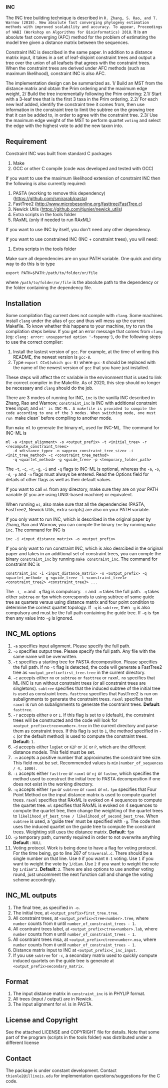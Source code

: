 ### INC

The INC tree building technique is described in `R. Zhang, S. Rao, and T. Warnow (2018). New absolute fast converging phylogeny estimation methods with improved scalability and accuracy. To appear, Proceedings of WABI (Workshop on Algorithms for Bioinformatics) 2018`. It is an absolute fast converging (AFC) method for the problem of estimating the model tree given a distance matrix between the sequences. 

Constraint INC is described in the same paper. In addition to a distance matrix input, it takes in a set of leaf-disjoint constraint trees and output a tree over the union of all leafsets that agrees with the constraint trees. When the constraint trees are derived under AFC methods (such as maximum likelihood), constraint INC is also AFC. 

The implementation design can be summarized as. 1/ Build an MST from the distance matrix and obtain the Prim ordering and the maximum edge weight, 2/ Build the tree incrementally following the Prim ordering: 2.1/ Start with a 3-leaf tree that is the first 3 taxa in the Prim ordering. 2.2/ For each new leaf added, identify the constraint tree it comes from, then use information in the constraint tree to limit the subtree on the growing tree that it can be added to, in order to agree with the constraint tree. 2.3/ Use the maximum edge weight of the MST to perform quartet `voting` and select the edge with the highest vote to add the new taxon into.  

## Requirement
Constraint INC was built from standard C packages 
1. Make
2. GCC or other C compile (code was developed and tested with GCC) 

If you want to use the maximum likelihood extension of constraint INC then the following is also currently required:
1. PASTA (working to remove this dependency) (https://github.com/smirarab/pasta) 
2. FastTree2 (http://www.microbesonline.org/fasttree/FastTree.c)
3. Newick Utils (https://github.com/tjunier/newick_utils)
4. Extra scripts in the tools folder
5. RAxML (only if needed to run RAxML)

If you want to use INC by itself, you don't need any other dependency. 

If you want to use constrained INC (INC + constraint trees), you will need:
1. Extra scripts in the tools folder

Make sure all dependencies are on your PATH variable. One quick and dirty way to do this is to type
```
export PATH=$PATH:/path/to/folder/or/file
```
where `/path/to/folder/or/file` is the absolute path to the dependency or the folder containing the dependency file. 

## Installation
Some compilation flag current does not compile with `clang`. Some machines install `clang` under the alias of `gcc` and thus will mess up the current Makefile. To know whether this happens to your machine, try to run the compilation steps below. If you get an error message that comes from `clang` (eg: `clang: error: unsupported option '-fopenmp'`),  do the following steps to use the correct compiler:
1. Install the lastest version of `gcc`. For example, at the time of writing this README, the newest version is `gcc-8`.  
2. Type `export CC=$(which gcc-8)` where `gcc-8` should be replaced with the name of the newest version of `gcc` that you have just installed. 

These steps will affect the `CC` variable in the environment that is used to link the correct compiler in the Makefile. As of 2020, this step should no longer be necessary and `clang` should do the job. 

There are 3 modes of running for INC, `inc` is the vanilla INC described in
Zhang, Rao and Warnow; `constraint_inc` is INC with additional constraint trees
input; and `ml' is INC-ML. A makefile is provided to compile the code according
to one of the 3 modes. When switching mode, one must run `make clean` before
compiling to another mode. 

Run `make ml` to generate the binary `ml`, used for INC-ML. The command for INC-ML is 
```
ml -a <input_alignment> -o <output_prefix> -t <initial_tree> -r <recompute_constraint_trees> 
   -d <distance_type> -n <approx_constraint_tree_size> -i <init_tree_method> -c <constraint_tree_method> 
   -q <quartet_method> -g <guide_tree> -p <temporary_folder_path>
```
The `-t`, `-c`, `-r`, `-g`, `-i` and `-q` flags to INC-ML is optional, whereas the `-a`, `-o`, `-d`, `-p` and `-n` flags must always be entered. Read the Options field for details of other flags as well as their default values. 

If you want to call `ml` from any directory, make sure they are on your PATH variable (if you are using UNIX-based machine) or equivalent. 

When running `ml`, also make sure that all the dependencies (PASTA, FastTree2, Newick Utils, extra scripts) are also on your PATH variable. 

If you only want to run INC, which is described in the original paper by Zhang, Rao and Warnow, you can compile the binary `inc` by running `make inc`. The command for INC is 
```
inc -i <input_distance_matrix> -o <output_prefix>
```

If you only want to run constraint INC, which is also desrcibed in the original paper and takes in an additional set of constraint trees, you can comple the binary `constraint_inc` by running `make constraint_inc`. The command for constraint INC is
```
constraint_inc -i <input_distance_matrix> -o <output_prefix> -q <quartet_method> -g <guide_tree> -t <constraint_tree1> <constraint_tree2> <constraint_tree3> ... 
```
The `-i`, `-o` and `-q` flag is compulsory. `-i` and `-o` takes the full path. `-q` takes either `subtree` or `fpm` which corresponds to using subtree of some guide tree as quartets versus using distance matrix and four point condition to determine the correct quartet topology. If `-q` is `subtree`, then `-g` is also compulsory and must be the full path containing the guide tree. If `-q` is `fpm` then any value into `-g` is ignored.

## INC_ML options
1. `-a` specifies input alignment. Please specify the full path.
2. `-o` specifies output tree. Please specify the full path. Any file with the same name will be overwritten.
3. `-t` specifies a starting tree for PASTA decomposition. Please specifies the full path. If no `-t` flag is detected, the code will generate a FastTree2 tree as `<output_prefix>first_tree.tree` in the current directory.
4. `-c` accepts either `no` or `subtree` or `fasttree` or `raxml`. `no` specifies that ML-INC is run without constraint trees (or all constraint trees are singletons). `subtree` specifies that the induced subtree of the initial tree is used as constraint trees. `fasttree` specifies that FastTree2 is run on subalignments to generate the constraint trees. `raxml` specifies that `raxml` is run on subalignments to generate the cosntraint trees. __Default__: `fasttree`.
5. `-r` accepts either `0` or `1`. If this flag is set to `0` (default), the constraint trees will be constructed and the code will look for `<output_prefix>ctree<number>.tree` in the current directory and parse them as constraint trees. If this flag is set to `1`, the method specified in `-c` (or the default method) is used to compute the constraint trees. __Default__: `1`. 
6. `-d` accepts either `logDet` or `K2P` or `JC` or `P`, which are the different distance models. This field must be set.
7. `-n` accepts a positive number that approximates the constraint tree size. This field must be set. Recommended values is `min(number_of_sequences / 4, 1000)`. 
8. `-i` accepts either `fasttree` or `raxml` or `nj` or `fastme`, which specifies the method used to construct the initial tree to PASTA decomposition if one does not exist in the working directory.
9. `-q` accepts either `fpm` or `subtree` or `raxml` or `ml`. `fpm` specifies that Four Point Method on the input distance matrix is used to compute quartet trees. `raxml` specifies that RAxML is evoked on 4 sequences to compute the quartet tree. `ml` specifies that RAxML is evoked on 4 sequences to compute the quartet tree, then change the weighting of the quartet trees to `likelihood_of_best_tree / likelihood_of_second_best_tree`. When `subtree` is used, a 'guide tree' must be specified with `-g`. The code then uses the induced quartet on the guide tree to compute the constraint trees. Weighting still uses the distance matrix. __Default__: `fpm`
10. `-p` temporary path, currently required in order to not overwrite anything __Default__ : `NULL`
11. Voting protocol. Work is being done to have a flag for voting protocol. For the time being, go to line 287 of `traversal.c`. There should be a single number on that line. Use `0` if you want `0-1` voting. Use `1` if you want to weight the vote by `1/diam`. Use `2` if you want to weight the vote by `1/diam^2`. __Default__: `2`. There are also options to use another voting round, just uncomment the next function call and change the voting scheme accordingly. 

## INC_ML outputs
1. The final tree, as specified in `-o`. 
2. The initial tree, at `<output_prefix>first_tree.tree`.
3. All constraint trees, at `<output_prefix>ctree<number>.tree`, where `number` counts from `0` until `number_of_constraint_trees - 1`.
4. All cosntraint trees label, at `<output_prefix>ctree<number>.lab`, where `number` counts from `0` until `number_of_constraint_trees - 1`.
5. All cosntraint trees msa, at `<output_prefix>ctree<number>.msa`, where `number` counts from `0` until `number_of_constraint_trees - 1`.
6. Distance matrix input to INC at `<output_prefix>c_inc_input`.
7. If you use `subtree` for `-c`, a secondary matrix used to quickly compute induced quartets on the guide tree is generate at `<output_prefix>secondary_matrix`. 

## Format
1. The input distance matrix in `constraint_inc` is in PHYLIP format. 
2. All trees (input / output) are in Newick.
3. The input alignment for `ml` is in PASTA.

## License and Copyright
See the attached LICENSE and COPYRIGHT file for details. Note that some part of the program (scripts in the tools folder) was distributed under a different license

## Contact
The package is under constant development. Contact `thienle2@illinois.edu` for implementation questions/suggestions for the C code. 
